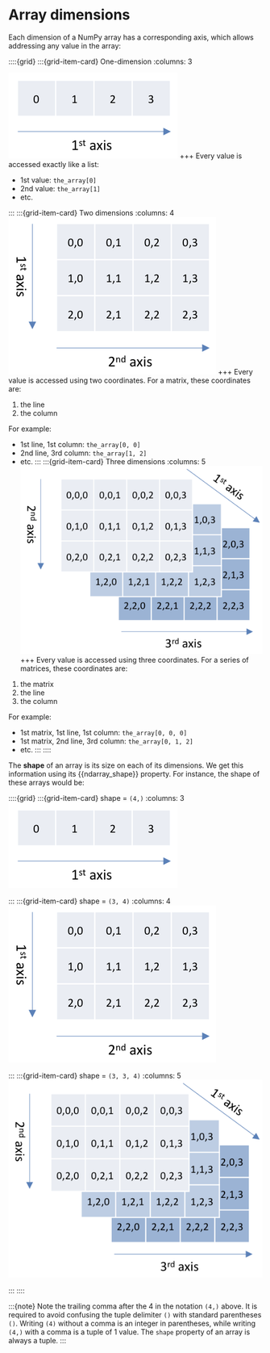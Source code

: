 # Array dimensions

Each dimension of a NumPy array has a corresponding axis, which allows addressing any value in the array:

::::{grid}
:::{grid-item-card} One-dimension
:columns: 3

![](_static/images/fig_array_1d.png)
+++
Every value is accessed exactly like a list:

- 1st value: `the_array[0]`
- 2nd value: `the_array[1]`
- etc.

:::
:::{grid-item-card} Two dimensions
:columns: 4
![](_static/images/fig_array_2d.png)
+++
Every value is accessed using two coordinates. For a matrix, these coordinates are:

1. the line
2. the column

For example: 

- 1st line, 1st column: `the_array[0, 0]`
- 2nd line, 3rd column: `the_array[1, 2]`
- etc.
:::
:::{grid-item-card} Three dimensions
:columns: 5
![](_static/images/array_3d.png)
+++
Every value is accessed using three coordinates. For a series of matrices, these coordinates are:

1. the matrix
1. the line
2. the column

For example: 

- 1st matrix, 1st line, 1st column: `the_array[0, 0, 0]`
- 1st matrix, 2nd line, 3rd column: `the_array[0, 1, 2]`
- etc.
:::
::::

The **shape** of an array is its size on each of its dimensions. We get this information using its {{ndarray_shape}} property. For instance, the shape of these arrays would be:

::::{grid}
:::{grid-item-card} shape = `(4,)`
:columns: 3
![](_static/images/fig_array_1d.png)

:::
:::{grid-item-card} shape = `(3, 4)`
:columns: 4
![](_static/images/fig_array_2d.png)

:::
:::{grid-item-card} shape = `(3, 3, 4)`
:columns: 5
![](_static/images/array_3d.png)

:::
::::


:::{note}
Note the trailing comma after the 4 in the notation `(4,)` above. It is required to avoid confusing the tuple delimiter `()` with standard parentheses `()`. Writing `(4)` without a comma is an integer in parentheses, while writing `(4,)` with a comma is a tuple of 1 value. The `shape` property of an array is always a tuple.
:::
